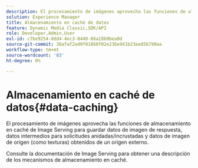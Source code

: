 ```yaml
---
description: El procesamiento de imágenes aprovecha las funciones de almacenamiento en caché de Image Serving para guardar datos de imagen de respuesta, datos intermedios para solicitudes anidadas/incrustadas y datos de imagen de origen (como texturas) obtenidos de un origen externo.
solution: Experience Manager
title: Almacenamiento en caché de datos
feature: Dynamic Media Classic,SDK/API
role: Developer,Admin,User
exl-id: c7be9254-0dd4-4ec3-8448-86a18b9bea0d
source-git-commit: 38afaf2ed0f01868f02e236e941b23eed5b790aa
workflow-type: tm+mt
source-wordcount: '83'
ht-degree: 0%

---
```


# Almacenamiento en caché de datos{#data-caching}

El procesamiento de imágenes aprovecha las funciones de almacenamiento en caché de Image Serving para guardar datos de imagen de respuesta, datos intermedios para solicitudes anidadas/incrustadas y datos de imagen de origen (como texturas) obtenidos de un origen externo.

Consulte la documentación de Image Serving para obtener una descripción de los mecanismos de almacenamiento en caché.
